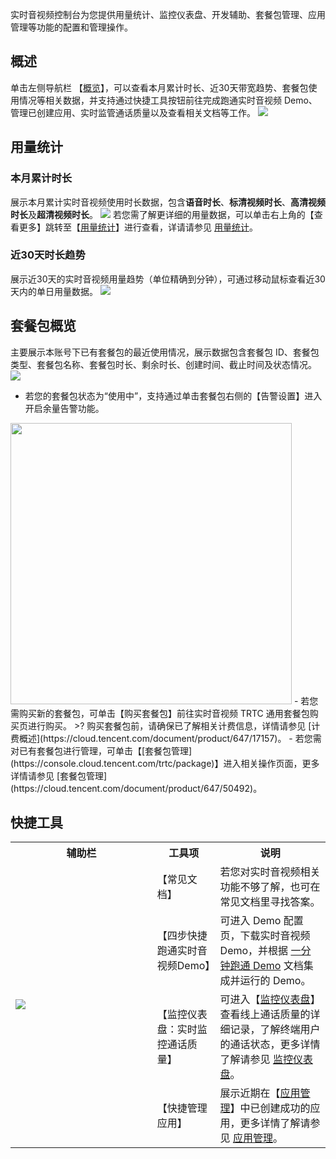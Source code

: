实时音视频控制台为您提供用量统计、监控仪表盘、开发辅助、套餐包管理、应用管理等功能的配置和管理操作。

## 概述
单击左侧导航栏 【[概览](https://console.cloud.tencent.com/trtc)】，可以查看本月累计时长、近30天带宽趋势、套餐包使用情况等相关数据，并支持通过快捷工具按钮前往完成跑通实时音视频 Demo、管理已创建应用、实时监管通话质量以及查看相关文档等工作。
![](https://main.qcloudimg.com/raw/b49072e5f44b7e8c2c34f1df52bfb4c9.png)

## 用量统计
### 本月累计时长
展示本月累计实时音视频使用时长数据，包含**语音时长**、**标清视频时长**、**高清视频时长**及**超清视频时长**。
![](https://main.qcloudimg.com/raw/7f5cf4df97ada1923636c4b70e686cd4.png)
若您需了解更详细的用量数据，可以单击右上角的【查看更多】跳转至【[用量统计]( https://console.cloud.tencent.com/trtc/statistics)】进行查看，详请请参见 [用量统计](https://cloud.tencent.com/document/product/647/50489)。


### 近30天时长趋势
展示近30天的实时音视频用量趋势（单位精确到分钟），可通过移动鼠标查看近30天内的单日用量数据。
![](https://main.qcloudimg.com/raw/a52e20a1bf042e71dd2003eeac53a768.png)


## 套餐包概览
主要展示本账号下已有套餐包的最近使用情况，展示数据包含套餐包 ID、套餐包类型、套餐包名称、套餐包时长、剩余时长、创建时间、截止时间及状态情况。
![](https://main.qcloudimg.com/raw/3920e4eabb3a1c40301fde611ccbb28b.png)
- 若您的套餐包状态为“使用中”，支持通过单击套餐包右侧的【告警设置】进入开启余量告警功能。
<img src="https://main.qcloudimg.com/raw/e1161d443c5bf5de5691ccc01faafe36.png" width="450px"/>
- 若您需购买新的套餐包，可单击【购买套餐包】前往实时音视频 TRTC 通用套餐包购买页进行购买。
>? 购买套餐包前，请确保已了解相关计费信息，详情请参见 [计费概述](https://cloud.tencent.com/document/product/647/17157)。
- 若您需对已有套餐包进行管理，可单击【[套餐包管理](https://console.cloud.tencent.com/trtc/package)】进入相关操作页面，更多详情请参见 [套餐包管理](https://cloud.tencent.com/document/product/647/50492)。 

## 快捷工具
<table>
<tr><th width="45%">辅助栏</th><th width="20%">工具项</th><th>说明</th>
</tr><tr>
<td rowspan="4"><img src="https://main.qcloudimg.com/raw/ed8d2095fb9c0f4ae24fedb0905dde27.png"/></td>
<td>【常见文档】</td>
<td>若您对实时音视频相关功能不够了解，也可在常见文档里寻找答案。</td>
</tr><tr>
<td>【四步快捷跑通实时音视频Demo】</td>
<td>可进入 Demo 配置页，下载实时音视频 Demo，并根据 <a href="https://cloud.tencent.com/document/product/647/32396">一分钟跑通 Demo</a> 文档集成并运行的 Demo。</td>
</tr><tr>
<td>【监控仪表盘：实时监控通话质量】</td>
<td>可进入【<a href="https://console.cloud.tencent.com/trtc/monitor">监控仪表盘</a>】查看线上通话质量的详细记录，了解终端用户的通话状态，更多详情了解请参见 <a href="https://cloud.tencent.com/document/product/647/50490">监控仪表盘</a>。</td>
</tr><tr>
<td>【快捷管理应用】</td>
<td>展示近期在【<a href="https://console.cloud.tencent.com/trtc/app">应用管理</a>】中已创建成功的应用，更多详情了解请参见 <a href="https://cloud.tencent.com/document/product/647/50493">应用管理</a>。</td>
</tr>
</table>







